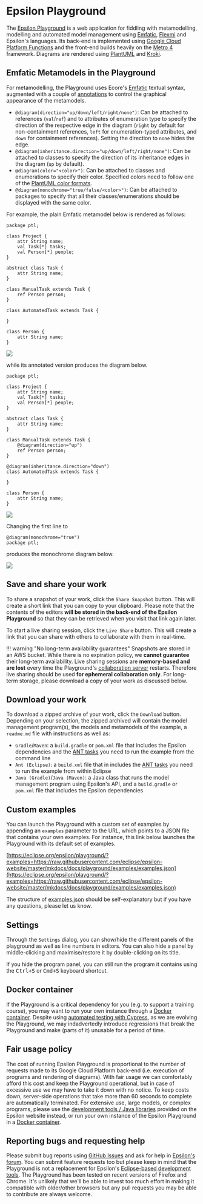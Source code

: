 # Epsilon Playground

The [Epsilon Playground](../../../playground) is a web application for fiddling with metamodelling, modelling and automated model management using [Emfatic](https://eclipse.org/emfatic), [Flexmi](../../flexmi) and Epsilon's languages. Its back-end is implemented using [Google Cloud Platform Functions](https://cloud.google.com/functions) and the front-end builds heavily on the [Metro 4](https://metroui.org.ua) framework. Diagrams are rendered using [PlantUML](https://plantuml.com) and [Kroki](https://kroki.io).

## Emfatic Metamodels in the Playground

For metamodelling, the Playground uses Ecore's [Emfatic](https://eclipse.org/emfatic) textual syntax, augmented with a couple of [annotations](https://www.eclipse.org/emfatic/#annotations) to control the graphical appearance of the metamodels.

- `@diagram(direction="up/down/left/right/none")`: Can be attached to references (`val`/`ref`) and to attributes of enumeration type to specify the direction of the respective edge in the diagram (`right` by default for non-containment references, `left` for enumeration-typed attributes, and `down` for containment references). Setting the direction to `none` hides the edge.
- `@diagram(inheritance.direction="up/down/left/right/none")`: Can be attached to classes to specify the direction of its inheritance edges in the diagram (`up` by default).
- `@diagram(color="<color>")`: Can be attached to classes and enumerations to specify their color. Specified colors need to follow one of the [PlantUML color formats](https://plantuml.com/color).
- `@diagram(monochrome="true/false/<color>")`: Can be attached to packages to specify that all their classes/enumerations should be displayed with the same color.

For example, the plain Emfatic metamodel below is rendered as follows:

```emf
package ptl;

class Project {
    attr String name;
    val Task[*] tasks;
    val Person[*] people;
}

abstract class Task {
    attr String name;
}

class ManualTask extends Task {
    ref Person person;
}

class AutomatedTask extends Task {

}

class Person {
    attr String name;
}
```

![](plain.png)

while its annotated version produces the diagram below.

```emf
package ptl;

class Project {
    attr String name;
    val Task[*] tasks;
    val Person[*] people;
}

abstract class Task {
    attr String name;
}

class ManualTask extends Task {
    @diagram(direction="up")
    ref Person person;
}

@diagram(inheritance.direction="down")
class AutomatedTask extends Task {

}

class Person {
    attr String name;
}
```

![](annotated.png)

Changing the first line to

```emf
@diagram(monochrome="true")
package ptl;
```

produces the monochrome diagram below.

![](monochrome.png)



## Save and share your work

To share a snapshot of your work, click the `Share Snapshot` button. This will create a short link that you can copy to your clipboard. Please note that the contents of the editors **will be stored in the back-end of the Epsilon Playground** so that they can be retrieved when you visit that link again later.

To start a live sharing session, click the `Live Share` button. This will create a link that you can share with others to collaborate with them in real-time. 

!!! warning "No long-term availability guarantees"
    Snapshots are stored in an AWS bucket. While there is no expiration policy, we <b>cannot guarantee</b> their long-term availability. Live sharing sessions are <b>memory-based and are lost</b> every time the Playground's [collaboration server](https://github.com/epsilonlabs/yjs-websocket-nginx-docker) restarts. Therefore live sharing should be used <b>for ephemeral collaboration only</b>. For long-term storage, please download a copy of your work as discussed below.

## Download your work

To download a zipped archive of your work, click the `Download` button. Depending on your selection, the zipped archived will contain the model management program(s), the models and metamodels of the example, a `readme.md` file with instructions as well as:

- `Gradle`/`Maven`: a `build.gradle` or `pom.xml` file that includes the Epsilon dependencies and the [ANT tasks](../../workflow) you need to run the example from the command line
- `Ant (Eclipse)`: a `build.xml` file that in includes the [ANT tasks](../../workflow) you need to run the example from within Eclipse
- `Java (Gradle)`/`Java (Maven)`: a Java class that runs the model management program using Epsilon's API, and a `build.gradle` or `pom.xml` file that includes the Epsilon dependencies

## Custom examples

You can launch the Playground with a custom set of examples by appending an `examples` parameter to the URL, which points to a JSON file that contains your own examples. For instance, this link below launches the Playground with its default set of examples.

[https://eclipse.org/epsilon/playground/?examples=https://raw.githubusercontent.com/eclipse/epsilon-website/master/mkdocs/docs/playground/examples/examples.json](https://eclipse.org/epsilon/playground/?examples=https://raw.githubusercontent.com/eclipse/epsilon-website/master/mkdocs/docs/playground/examples/examples.json)

The structure of [examples.json](https://github.com/eclipse-epsilon/epsilon-website/blob/master/mkdocs/docs/playground/examples/examples.json) should be self-explanatory but if you have any questions, please let us know.

## Settings

Through the `Settings` dialog, you can show/hide the different panels of the playground as well as line numbers in editors. You can also hide a panel by middle-clicking and maximise/restore it by double-clicking on its title.

If you hide the program panel, you can still run the program it contains using the <kbd>Ctrl+S</kbd> or <kbd>Cmd+S</kbd> keyboard shortcut.

## Docker container

If the Playground is a critical dependency for you (e.g. to support a training course), you may want to run your own instance through a [Docker container](https://github.com/epsilonlabs/playground-docker). Despite using [automated testing with Cypress](https://github.com/eclipse-epsilon/epsilon-website/tree/master/mkdocs/docs/playground/cypress/e2e), as we are evolving the Playground, we may indadvertedly introduce regressions that break the Playground and make (parts of it) unusable for a period of time.

## Fair usage policy

The cost of running Epsilon Playground is proportional to the number of requests made to its Google Cloud Platform back-end (i.e. execution of programs and rendering of diagrams). With fair usage we can comfortably afford this cost and keep the Playground operational, but in case of excessive use we may have to take it down with no notice. To keep costs down, server-side operations that take more than 60 seconds to complete are automatically terminated. For extensive use, large models, or complex programs, please use the [development tools / Java libraries](../../../download) provided on the Epsilon website instead, or run your own instance of the Epsilon Playground in a [Docker container](https://github.com/epsilonlabs/playground-docker).

## Reporting bugs and requesting help
Please submit bug reports using [GitHub Issues](https://github.com/eclipse-epsilon/epsilon-website/issues) and ask for help in [Epsilon's forum](../../../forum). You can submit feature requests too but please keep in mind that the Playground is not a replacement for Epsilon's [Eclipse-based development tools](../../../download). The Playground has been tested on recent versions of Firefox and Chrome. It's unlikely that we'll be able to invest too much effort in making it compatible with older/other browsers but any pull requests you may be able to contribute are always welcome.